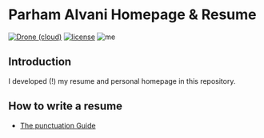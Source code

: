 # Parham Alvani Homepage & Resume
[![Drone (cloud)](https://img.shields.io/drone/build/1995parham/1995parham.github.io.svg?style=flat-square)](https://cloud.drone.io/1995parham/1995parham.github.io)
[![license](https://img.shields.io/github/license/1995parham/1995parham.github.io.svg?style=flat-square)]()
![me](https://img.shields.io/badge/me-parham-orange.svg?style=flat-square)


## Introduction

I developed (!) my resume and personal homepage in this repository.

## How to write a resume

- [The punctuation Guide](http://www.thepunctuationguide.com/index.html)
